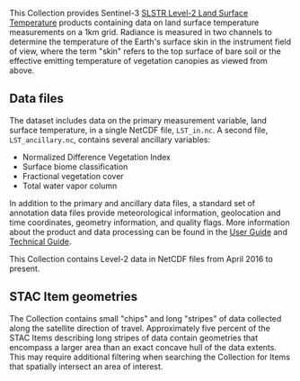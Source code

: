 This Collection provides Sentinel-3 [SLSTR Level-2 Land Surface Temperature](https://sentinel.esa.int/web/sentinel/user-guides/sentinel-3-slstr/product-types/level-2-lst) products containing data on land surface temperature measurements on a 1km grid. Radiance is measured in two channels to determine the temperature of the Earth's surface skin in the instrument field of view, where the term "skin" refers to the top surface of bare soil or the effective emitting temperature of vegetation canopies as viewed from above.

## Data files

The dataset includes data on the primary measurement variable, land surface temperature, in a single NetCDF file, `LST_in.nc`. A second file, `LST_ancillary.nc`, contains several ancillary variables:

- Normalized Difference Vegetation Index
- Surface biome classification
- Fractional vegetation cover
- Total water vapor column

In addition to the primary and ancillary data files, a standard set of annotation data files provide meteorological information, geolocation and time coordinates, geometry information, and quality flags. More information about the product and data processing can be found in the [User Guide](https://sentinels.copernicus.eu/web/sentinel/user-guides/sentinel-3-slstr/product-types/level-2-lst) and [Technical Guide](https://sentinel.esa.int/web/sentinel/technical-guides/sentinel-3-slstr/level-2/lst-processing).

This Collection contains Level-2 data in NetCDF files from April 2016 to present.

## STAC Item geometries

The Collection contains small "chips" and long "stripes" of data collected along the satellite direction of travel. Approximately five percent of the STAC Items describing long stripes of data contain geometries that encompass a larger area than an exact concave hull of the data extents. This may require additional filtering when searching the Collection for Items that spatially intersect an area of interest.
